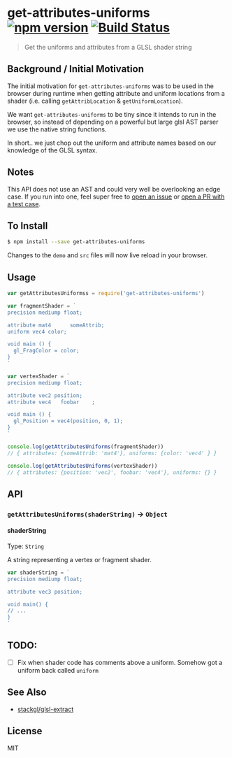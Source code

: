 get-attributes-uniforms [![npm version](https://badge.fury.io/js/get-attributes-uniforms.svg)](http://badge.fury.io/js/get-attributes-uniforms) [![Build Status](https://travis-ci.org/chinedufn/get-attributes-uniforms.svg?branch=master)](https://travis-ci.org/chinedufn/get-attributes-uniforms)
===============

> Get the uniforms and attributes from a GLSL shader string

## Background / Initial Motivation

The initial motivation for `get-attributes-uniforms` was to be used in the browser during runtime
when getting attribute and uniform locations from a shader
(i.e. calling `getAttribLocation` & `getUniformLocation`).

We want `get-attributes-uniforms` to be tiny since it intends to run in the browser,
so instead of depending on a powerful but large glsl AST parser we use the
native string functions.

In short.. we just chop out the uniform and attribute names based on our knowledge of the GLSL syntax.

## Notes

This API does not use an AST and could very well be overlooking an edge case.
If you run into one, feel super free to [open an issue](https://github.com/chinedufn/get-attributes-uniforms/issues)
or [open a PR with a test case](https://github.com/chinedufn/get-attributes-uniforms/pulls).

## To Install

```sh
$ npm install --save get-attributes-uniforms
```

Changes to the `demo` and `src` files will now live reload in your browser.

## Usage

```js
var getAttributesUniformss = require('get-attributes-uniforms')

var fragmentShader = `
precision mediump float;

attribute mat4      someAttrib;
uniform vec4 color;

void main () {
  gl_FragColor = color;
}
`

var vertexShader = `
precision mediump float;

attribute vec2 position;
attribute vec4   foobar    ;

void main () {
  gl_Position = vec4(position, 0, 1);
}
`

console.log(getAttributesUniforms(fragmentShader))
// { attributes: {someAttrib: 'mat4'}, uniforms: {color: 'vec4' } }

console.log(getAttributesUniforms(vertexShader))
// { attributes: {position: 'vec2', foobar: 'vec4'}, uniforms: {} }
```
## API

### `getAttributesUniforms(shaderString)` -> `Object`

#### shaderString

Type: `String`

A string representing a vertex or fragment shader.

```js
var shaderString = `
precision mediump float;

attribute vec3 position;

void main() {
// ...
}
`
```

## TODO:

- [ ] Fix when shader code has comments above a uniform. Somehow got a uniform back called `uniform`

## See Also

- [stackgl/glsl-extract](https://github.com/stackgl/glsl-extract)

## License

MIT
